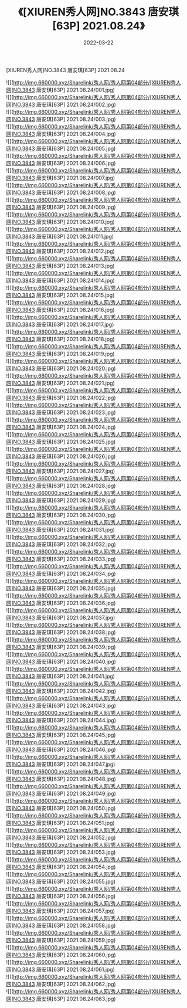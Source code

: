 ﻿---
layout: post
title:  《[XIUREN秀人网]NO.3843 唐安琪[63P] 2021.08.24》
date:   2022-03-22
img: http://img.660000.xyz/Sharelink/秀人网/秀人网第04部分/[XIUREN秀人网]NO.3843 唐安琪[63P] 2021.08.24/000.jpg
categories: [美女, 清纯, 唯美]
---

[XIUREN秀人网]NO.3843 唐安琪[63P] 2021.08.24

 ![](http://img.660000.xyz/Sharelink/秀人网/秀人网第04部分/[XIUREN秀人网]NO.3843 唐安琪[63P] 2021.08.24/001.jpg) <br>![](http://img.660000.xyz/Sharelink/秀人网/秀人网第04部分/[XIUREN秀人网]NO.3843 唐安琪[63P] 2021.08.24/002.jpg) <br>![](http://img.660000.xyz/Sharelink/秀人网/秀人网第04部分/[XIUREN秀人网]NO.3843 唐安琪[63P] 2021.08.24/003.jpg) <br>![](http://img.660000.xyz/Sharelink/秀人网/秀人网第04部分/[XIUREN秀人网]NO.3843 唐安琪[63P] 2021.08.24/004.jpg) <br>![](http://img.660000.xyz/Sharelink/秀人网/秀人网第04部分/[XIUREN秀人网]NO.3843 唐安琪[63P] 2021.08.24/005.jpg) <br>![](http://img.660000.xyz/Sharelink/秀人网/秀人网第04部分/[XIUREN秀人网]NO.3843 唐安琪[63P] 2021.08.24/006.jpg) <br>![](http://img.660000.xyz/Sharelink/秀人网/秀人网第04部分/[XIUREN秀人网]NO.3843 唐安琪[63P] 2021.08.24/007.jpg) <br>![](http://img.660000.xyz/Sharelink/秀人网/秀人网第04部分/[XIUREN秀人网]NO.3843 唐安琪[63P] 2021.08.24/008.jpg) <br>![](http://img.660000.xyz/Sharelink/秀人网/秀人网第04部分/[XIUREN秀人网]NO.3843 唐安琪[63P] 2021.08.24/009.jpg) <br>![](http://img.660000.xyz/Sharelink/秀人网/秀人网第04部分/[XIUREN秀人网]NO.3843 唐安琪[63P] 2021.08.24/010.jpg) <br>![](http://img.660000.xyz/Sharelink/秀人网/秀人网第04部分/[XIUREN秀人网]NO.3843 唐安琪[63P] 2021.08.24/011.jpg) <br>![](http://img.660000.xyz/Sharelink/秀人网/秀人网第04部分/[XIUREN秀人网]NO.3843 唐安琪[63P] 2021.08.24/012.jpg) <br>![](http://img.660000.xyz/Sharelink/秀人网/秀人网第04部分/[XIUREN秀人网]NO.3843 唐安琪[63P] 2021.08.24/013.jpg) <br>![](http://img.660000.xyz/Sharelink/秀人网/秀人网第04部分/[XIUREN秀人网]NO.3843 唐安琪[63P] 2021.08.24/014.jpg) <br>![](http://img.660000.xyz/Sharelink/秀人网/秀人网第04部分/[XIUREN秀人网]NO.3843 唐安琪[63P] 2021.08.24/015.jpg) <br>![](http://img.660000.xyz/Sharelink/秀人网/秀人网第04部分/[XIUREN秀人网]NO.3843 唐安琪[63P] 2021.08.24/016.jpg) <br>![](http://img.660000.xyz/Sharelink/秀人网/秀人网第04部分/[XIUREN秀人网]NO.3843 唐安琪[63P] 2021.08.24/017.jpg) <br>![](http://img.660000.xyz/Sharelink/秀人网/秀人网第04部分/[XIUREN秀人网]NO.3843 唐安琪[63P] 2021.08.24/018.jpg) <br>![](http://img.660000.xyz/Sharelink/秀人网/秀人网第04部分/[XIUREN秀人网]NO.3843 唐安琪[63P] 2021.08.24/019.jpg) <br>![](http://img.660000.xyz/Sharelink/秀人网/秀人网第04部分/[XIUREN秀人网]NO.3843 唐安琪[63P] 2021.08.24/020.jpg) <br>![](http://img.660000.xyz/Sharelink/秀人网/秀人网第04部分/[XIUREN秀人网]NO.3843 唐安琪[63P] 2021.08.24/021.jpg) <br>![](http://img.660000.xyz/Sharelink/秀人网/秀人网第04部分/[XIUREN秀人网]NO.3843 唐安琪[63P] 2021.08.24/022.jpg) <br>![](http://img.660000.xyz/Sharelink/秀人网/秀人网第04部分/[XIUREN秀人网]NO.3843 唐安琪[63P] 2021.08.24/023.jpg) <br>![](http://img.660000.xyz/Sharelink/秀人网/秀人网第04部分/[XIUREN秀人网]NO.3843 唐安琪[63P] 2021.08.24/024.jpg) <br>![](http://img.660000.xyz/Sharelink/秀人网/秀人网第04部分/[XIUREN秀人网]NO.3843 唐安琪[63P] 2021.08.24/025.jpg) <br>![](http://img.660000.xyz/Sharelink/秀人网/秀人网第04部分/[XIUREN秀人网]NO.3843 唐安琪[63P] 2021.08.24/026.jpg) <br>![](http://img.660000.xyz/Sharelink/秀人网/秀人网第04部分/[XIUREN秀人网]NO.3843 唐安琪[63P] 2021.08.24/027.jpg) <br>![](http://img.660000.xyz/Sharelink/秀人网/秀人网第04部分/[XIUREN秀人网]NO.3843 唐安琪[63P] 2021.08.24/028.jpg) <br>![](http://img.660000.xyz/Sharelink/秀人网/秀人网第04部分/[XIUREN秀人网]NO.3843 唐安琪[63P] 2021.08.24/029.jpg) <br>![](http://img.660000.xyz/Sharelink/秀人网/秀人网第04部分/[XIUREN秀人网]NO.3843 唐安琪[63P] 2021.08.24/030.jpg) <br>![](http://img.660000.xyz/Sharelink/秀人网/秀人网第04部分/[XIUREN秀人网]NO.3843 唐安琪[63P] 2021.08.24/031.jpg) <br>![](http://img.660000.xyz/Sharelink/秀人网/秀人网第04部分/[XIUREN秀人网]NO.3843 唐安琪[63P] 2021.08.24/032.jpg) <br>![](http://img.660000.xyz/Sharelink/秀人网/秀人网第04部分/[XIUREN秀人网]NO.3843 唐安琪[63P] 2021.08.24/033.jpg) <br>![](http://img.660000.xyz/Sharelink/秀人网/秀人网第04部分/[XIUREN秀人网]NO.3843 唐安琪[63P] 2021.08.24/034.jpg) <br>![](http://img.660000.xyz/Sharelink/秀人网/秀人网第04部分/[XIUREN秀人网]NO.3843 唐安琪[63P] 2021.08.24/035.jpg) <br>![](http://img.660000.xyz/Sharelink/秀人网/秀人网第04部分/[XIUREN秀人网]NO.3843 唐安琪[63P] 2021.08.24/036.jpg) <br>![](http://img.660000.xyz/Sharelink/秀人网/秀人网第04部分/[XIUREN秀人网]NO.3843 唐安琪[63P] 2021.08.24/037.jpg) <br>![](http://img.660000.xyz/Sharelink/秀人网/秀人网第04部分/[XIUREN秀人网]NO.3843 唐安琪[63P] 2021.08.24/038.jpg) <br>![](http://img.660000.xyz/Sharelink/秀人网/秀人网第04部分/[XIUREN秀人网]NO.3843 唐安琪[63P] 2021.08.24/039.jpg) <br>![](http://img.660000.xyz/Sharelink/秀人网/秀人网第04部分/[XIUREN秀人网]NO.3843 唐安琪[63P] 2021.08.24/040.jpg) <br>![](http://img.660000.xyz/Sharelink/秀人网/秀人网第04部分/[XIUREN秀人网]NO.3843 唐安琪[63P] 2021.08.24/041.jpg) <br>![](http://img.660000.xyz/Sharelink/秀人网/秀人网第04部分/[XIUREN秀人网]NO.3843 唐安琪[63P] 2021.08.24/042.jpg) <br>![](http://img.660000.xyz/Sharelink/秀人网/秀人网第04部分/[XIUREN秀人网]NO.3843 唐安琪[63P] 2021.08.24/043.jpg) <br>![](http://img.660000.xyz/Sharelink/秀人网/秀人网第04部分/[XIUREN秀人网]NO.3843 唐安琪[63P] 2021.08.24/044.jpg) <br>![](http://img.660000.xyz/Sharelink/秀人网/秀人网第04部分/[XIUREN秀人网]NO.3843 唐安琪[63P] 2021.08.24/045.jpg) <br>![](http://img.660000.xyz/Sharelink/秀人网/秀人网第04部分/[XIUREN秀人网]NO.3843 唐安琪[63P] 2021.08.24/046.jpg) <br>![](http://img.660000.xyz/Sharelink/秀人网/秀人网第04部分/[XIUREN秀人网]NO.3843 唐安琪[63P] 2021.08.24/047.jpg) <br>![](http://img.660000.xyz/Sharelink/秀人网/秀人网第04部分/[XIUREN秀人网]NO.3843 唐安琪[63P] 2021.08.24/048.jpg) <br>![](http://img.660000.xyz/Sharelink/秀人网/秀人网第04部分/[XIUREN秀人网]NO.3843 唐安琪[63P] 2021.08.24/049.jpg) <br>![](http://img.660000.xyz/Sharelink/秀人网/秀人网第04部分/[XIUREN秀人网]NO.3843 唐安琪[63P] 2021.08.24/050.jpg) <br>![](http://img.660000.xyz/Sharelink/秀人网/秀人网第04部分/[XIUREN秀人网]NO.3843 唐安琪[63P] 2021.08.24/051.jpg) <br>![](http://img.660000.xyz/Sharelink/秀人网/秀人网第04部分/[XIUREN秀人网]NO.3843 唐安琪[63P] 2021.08.24/052.jpg) <br>![](http://img.660000.xyz/Sharelink/秀人网/秀人网第04部分/[XIUREN秀人网]NO.3843 唐安琪[63P] 2021.08.24/053.jpg) <br>![](http://img.660000.xyz/Sharelink/秀人网/秀人网第04部分/[XIUREN秀人网]NO.3843 唐安琪[63P] 2021.08.24/054.jpg) <br>![](http://img.660000.xyz/Sharelink/秀人网/秀人网第04部分/[XIUREN秀人网]NO.3843 唐安琪[63P] 2021.08.24/055.jpg) <br>![](http://img.660000.xyz/Sharelink/秀人网/秀人网第04部分/[XIUREN秀人网]NO.3843 唐安琪[63P] 2021.08.24/056.jpg) <br>![](http://img.660000.xyz/Sharelink/秀人网/秀人网第04部分/[XIUREN秀人网]NO.3843 唐安琪[63P] 2021.08.24/057.jpg) <br>![](http://img.660000.xyz/Sharelink/秀人网/秀人网第04部分/[XIUREN秀人网]NO.3843 唐安琪[63P] 2021.08.24/058.jpg) <br>![](http://img.660000.xyz/Sharelink/秀人网/秀人网第04部分/[XIUREN秀人网]NO.3843 唐安琪[63P] 2021.08.24/059.jpg) <br>![](http://img.660000.xyz/Sharelink/秀人网/秀人网第04部分/[XIUREN秀人网]NO.3843 唐安琪[63P] 2021.08.24/060.jpg) <br>![](http://img.660000.xyz/Sharelink/秀人网/秀人网第04部分/[XIUREN秀人网]NO.3843 唐安琪[63P] 2021.08.24/061.jpg) <br>![](http://img.660000.xyz/Sharelink/秀人网/秀人网第04部分/[XIUREN秀人网]NO.3843 唐安琪[63P] 2021.08.24/062.jpg) <br>![](http://img.660000.xyz/Sharelink/秀人网/秀人网第04部分/[XIUREN秀人网]NO.3843 唐安琪[63P] 2021.08.24/063.jpg) <br>